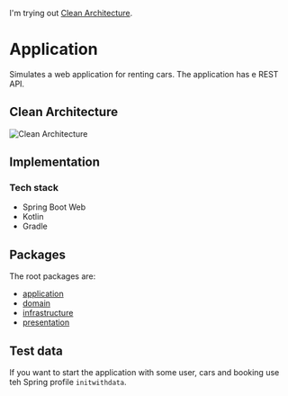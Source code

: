 I'm trying out [Clean Architecture](https://blog.cleancoder.com/uncle-bob/2012/08/13/the-clean-architecture.html).

# Application
Simulates a web application for renting cars. The application has e REST API.

## Clean Architecture
![Clean Architecture](https://blog.cleancoder.com/uncle-bob/images/2012-08-13-the-clean-architecture/CleanArchitecture.jpg)

## Implementation

### Tech stack
* Spring Boot Web
* Kotlin
* Gradle

## Packages

The root packages are:

* [application](src/main/kotlin/nu/westlin/ca/carrental/application)
* [domain](src/main/kotlin/nu/westlin/ca/carrental/domain)
* [infrastructure](src/main/kotlin/nu/westlin/ca/carrental/infrastructure)
* [presentation](src/main/kotlin/nu/westlin/ca/carrental/presentation)

## Test data

If you want to start the application with some user, cars and booking use teh Spring profile `initwithdata`.